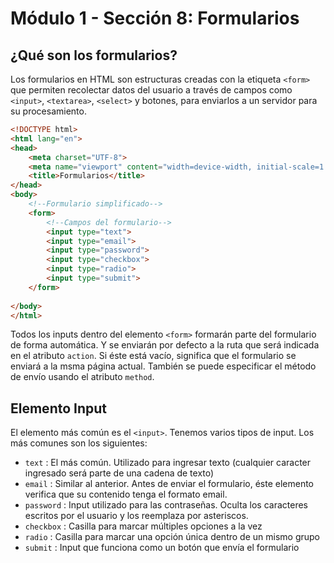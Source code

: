 # Módulo 1 - Sección 8: Formularios

## ¿Qué son los formularios?
Los formularios en HTML son estructuras creadas con la etiqueta `<form>` que permiten recolectar datos del usuario a través de campos como `<input>`, `<textarea>`, `<select>` y botones, para enviarlos a un servidor para su procesamiento.

```html
<!DOCTYPE html>
<html lang="en">
<head>
    <meta charset="UTF-8">
    <meta name="viewport" content="width=device-width, initial-scale=1.0">
    <title>Formularios</title>
</head>
<body>
    <!--Formulario simplificado-->
    <form>
        <!--Campos del formulario-->
        <input type="text">
        <input type="email">
        <input type="password">
        <input type="checkbox">
        <input type="radio">
        <input type="submit">
    </form>
    
</body>
</html>
```
Todos los inputs dentro del elemento `<form>` formarán parte del formulario de forma automática. Y se enviarán por defecto a la ruta que será indicada en el atributo `action`. Si éste está vacío, significa que el formulario se enviará a la msma página actual. También se puede especificar el método de envío usando el atributo `method`.

## Elemento Input
El elemento más común es el `<input>`. Tenemos varios tipos de input. Los más comunes son los siguientes:
- `text` : El más común. Utilizado para ingresar texto (cualquier caracter ingresado será parte de una cadena de texto)
- `email` : Similar al anterior. Antes de enviar el formulario, éste elemento verifica que su contenido tenga el formato email.
- `password` : Input utilizado para las contraseñas. Oculta los caracteres escritos por el usuario y los reemplaza por asteriscos.
- `checkbox` : Casilla para marcar múltiples opciones a la vez
- `radio` : Casilla para marcar una opción única dentro de un mismo grupo
- `submit` : Input que funciona como un botón que envía el formulario